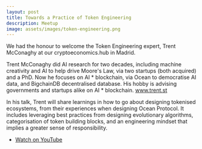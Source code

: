 ```yaml
---
layout: post
title: Towards a Practice of Token Engineering
description: Meetup
image: assets/images/token-engineering.png
---
```


We had the honour to welcome the Token Engineering expert, Trent McConaghy at our cryptoeconomics.hub in Madrid.

Trent McConaghy did AI research for two decades, including machine creativity and AI to help drive Moore's Law, via two startups (both acquired) and a PhD. Now he focuses on AI * blockchain, via Ocean to democratise AI data, and BigchainDB decentralised database. His hobby is advising governments and startups alike on AI * blockchain. www.trent.st

In his talk, Trent will share learnings in how to go about designing tokenised ecosystems, from their experiences when designing Ocean Protocol. It includes leveraging best practices from designing evolutionary algorithms, categorisation of token building blocks, and an engineering mindset that implies a greater sense of responsibility.

<!-- <div class="box alt">
  <div class="videowrapper">
    <iframe width="560" height="315" src="https://www.youtube-nocookie.com/embed/RBqKIFo6GN8?rel=0" frameborder="0" allow="autoplay; encrypted-media" allowfullscreen></iframe>
  </div>
</div> -->

<ul class="actions vertical">
  <li><a href="https://youtu.be/VoCoXZhh_1M" class="button fit icon fa-youtube">Watch on YouTube</a></li>
</ul>
